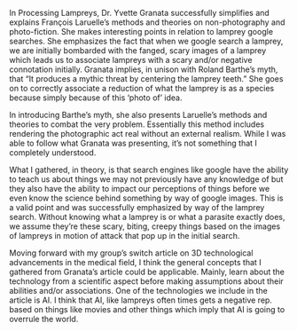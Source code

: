 In Processing Lampreys, Dr. Yvette Granata successfully simplifies and explains François Laruelle’s methods and theories on non-photography and photo-fiction.  She makes interesting points in relation to lamprey google searches.  She emphasizes the fact that when we google search a lamprey, we are initially bombarded with the fanged, scary images of a lamprey which leads us to associate lampreys with a scary and/or negative connotation initially. Granata implies, in unison with Roland Barthe’s myth, that “It produces a mythic threat by centering the lamprey teeth.”  She goes on to correctly associate a reduction of what the lamprey is as a species because simply because of this ‘photo of’ idea. 



In introducing Barthe’s myth, she also presents Laruelle’s methods and theories to combat the very problem. Essentially this method includes rendering the photographic act real without an external realism.  While I was able to follow what Granata was presenting, it’s not something that I completely understood.  

What I gathered, in theory, is that search engines like google have the ability to teach us about things we may not previously have any knowledge of but they also have the ability to impact our perceptions of things before we even know the science behind something by way of google images.  This is a valid point and was successfully emphasized by way of the lamprey search.  Without knowing what a lamprey is or what a parasite exactly does, we assume they’re these scary, biting, creepy things based on the images of lampreys in motion of attack that pop up in the initial search.  

Moving forward with my group’s switch article on 3D technological advancements in the medical field, I think the general concepts that I gathered from Granata’s article could be applicable.  Mainly, learn about the technology from a scientific aspect before making assumptions about their abilities and/or associations.  One of the technologies we include in the article is AI.  I think that AI, like lampreys often times gets a negative rep. based on things like movies and other things which imply that AI is going to overrule the world. 
